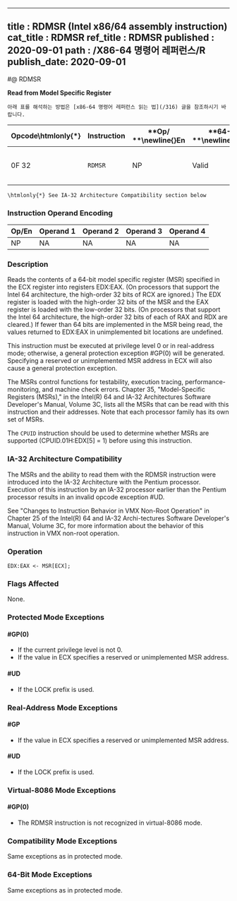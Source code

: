 ----------------------------
title : RDMSR (Intel x86/64 assembly instruction)
cat_title : RDMSR
ref_title : RDMSR
published : 2020-09-01
path : /X86-64 명령어 레퍼런스/R
publish_date: 2020-09-01
----------------------------


#@ RDMSR

**Read from Model Specific Register**

```lec-info
아래 표를 해석하는 방법은 [x86-64 명령어 레퍼런스 읽는 법](/316) 글을 참조하시기 바랍니다.
```

|**Opcode\htmlonly{*}**|**Instruction**|**Op/ **\newline{}**En**|**64-Bit **\newline{}**Mode**|**Compat/**\newline{}**Leg Mode**|**Description**|
|----------------------|---------------|------------------------|-----------------------------|---------------------------------|---------------|
|0F 32|`RDMSR` |NP|Valid |Valid|Read MSR specified by ECX into EDX:EAX.|

```note
\htmlonly{*} See IA-32 Architecture Compatibility section below
```
### Instruction Operand Encoding


|Op/En|Operand 1|Operand 2|Operand 3|Operand 4|
|-----|---------|---------|---------|---------|
|NP|NA|NA|NA|NA|
### Description


Reads the contents of a 64-bit model specific register (MSR) specified in the ECX register into registers EDX:EAX. (On processors that support the Intel 64 architecture, the high-order 32 bits of RCX are ignored.) The EDX register is loaded with the high-order 32 bits of the MSR and the EAX register is loaded with the low-order 32 bits. (On processors that support the Intel 64 architecture, the high-order 32 bits of each of RAX and RDX are cleared.) If fewer than 64 bits are implemented in the MSR being read, the values returned to EDX:EAX in unimplemented bit locations are undefined.

This instruction must be executed at privilege level 0 or in real-address mode; otherwise, a general protection exception #GP(0) will be generated. Specifying a reserved or unimplemented MSR address in ECX will also cause a general protection exception.

The MSRs control functions for testability, execution tracing, performance-monitoring, and machine check errors. Chapter 35, "Model-Specific Registers (MSRs)," in the Intel(R) 64 and IA-32 Architectures Software Developer's Manual, Volume 3C, lists all the MSRs that can be read with this instruction and their addresses. Note that each processor family has its own set of MSRs.

The `CPUID` instruction should be used to determine whether MSRs are supported (CPUID.01H:EDX[5] = 1) before using this instruction.

### IA-32 Architecture Compatibility


The MSRs and the ability to read them with the RDMSR instruction were introduced into the IA-32 Architecture with the Pentium processor. Execution of this instruction by an IA-32 processor earlier than the Pentium processor results in an invalid opcode exception #UD.

See "Changes to Instruction Behavior in VMX Non-Root Operation" in Chapter 25 of the Intel(R) 64 and IA-32 Archi-tectures Software Developer's Manual, Volume 3C, for more information about the behavior of this instruction in VMX non-root operation.


### Operation

```info-verb
EDX:EAX <- MSR[ECX];
```
### Flags Affected


None.


### Protected Mode Exceptions

#### #GP(0)
* If the current privilege level is not 0.
* If the value in ECX specifies a reserved or unimplemented MSR address.

#### #UD
* If the LOCK prefix is used.

### Real-Address Mode Exceptions

#### #GP
* If the value in ECX specifies a reserved or unimplemented MSR address.

#### #UD
* If the LOCK prefix is used.

### Virtual-8086 Mode Exceptions

#### #GP(0)
* The RDMSR instruction is not recognized in virtual-8086 mode.

### Compatibility Mode Exceptions



Same exceptions as in protected mode.


### 64-Bit Mode Exceptions



Same exceptions as in protected mode.

